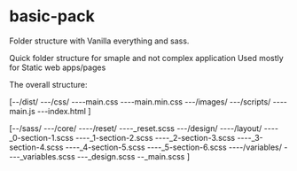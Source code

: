 # basic-pack
Folder structure with Vanilla everything and sass. 

Quick folder structure for smaple and not complex application
Used mostly for Static web apps/pages

The overall structure:

[--/dist/
  ---/css/
   ----main.css
   ----main.min.css
  ---/images/
  ---/scripts/
   ----main.js
  ---index.html
]

[--/sass/
  ---/core/
    ----/reset/
      ----_reset.scss
  ---/design/
    ----/layout/
      ----_0-section-1.scss
      ----_1-section-2.scss
      ----_2-section-3.scss
      ----_3-section-4.scss
      ----_4-section-5.scss
      ----_5-section-6.scss
    ----/variables/
      ----_variables.scss
   ---_design.scss
  --_main.scss
 ]
